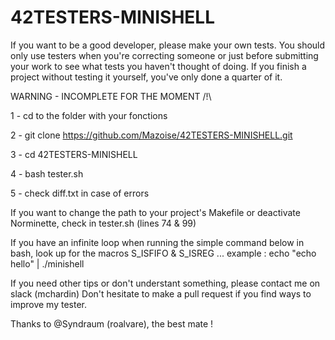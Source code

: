 # 42TESTERS-MINISHELL

If you want to be a good developer, please make your own tests. You should only use testers when you're correcting someone or just before submitting your work to see what tests you haven't thought of doing. If you finish a project without testing it yourself, you've only done a quarter of it.

WARNING - INCOMPLETE FOR THE MOMENT /!\

1 - cd to the folder with your fonctions

2 - git clone https://github.com/Mazoise/42TESTERS-MINISHELL.git

3 - cd 42TESTERS-MINISHELL

4 - bash tester.sh

5 - check diff.txt in case of errors

If you want to change the path to your project's Makefile or deactivate Norminette, check in tester.sh (lines 74 & 99)

If you have an infinite loop when running the simple command below in bash, look up for the macros S_ISFIFO & S_ISREG ...
example :
        echo "echo hello" | ./minishell

If you need other tips or don't understant something, please contact me on slack (mchardin)
Don't hesitate to make a pull request if you find ways to improve my tester.

Thanks to @Syndraum (roalvare), the best mate ! 
